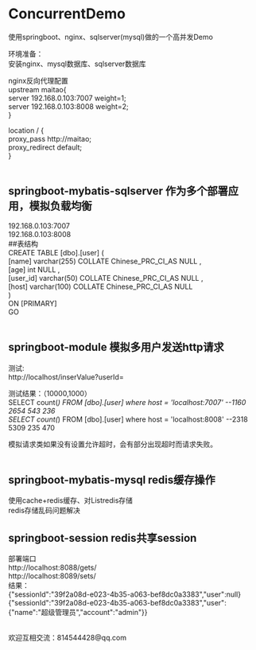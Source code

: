 # ConcurrentDemo
使用springboot、nginx、sqlserver(mysql)做的一个高并发Demo

环境准备：</br>
安装nginx、mysql数据库、sqlserver数据库</br>

nginx反向代理配置</br>
upstream maitao{</br>
		server 192.168.0.103:7007 weight=1;</br>
		server 192.168.0.103:8008 weight=2;</br>
	}</br>
  
location / {</br>
    proxy_pass http://maitao; </br>
    proxy_redirect default; </br>
  }</br>
</br>

springboot-mybatis-sqlserver 作为多个部署应用，模拟负载均衡</br>
---
192.168.0.103:7007</br>
192.168.0.103:8008</br>
##表结构</br>
CREATE TABLE [dbo].[user] (</br>
[name] varchar(255) COLLATE Chinese_PRC_CI_AS NULL ,</br>
[age] int NULL ,</br>
[user_id] varchar(50) COLLATE Chinese_PRC_CI_AS NULL ,</br>
[host] varchar(100) COLLATE Chinese_PRC_CI_AS NULL </br>
)</br>
ON [PRIMARY]</br>
GO</br>
</br>

springboot-module 模拟多用户发送http请求</br>
---
测试:</br>
http://localhost/inserValue?userId=</br>

测试结果：（10000,1000）</br>
SELECT count(*) FROM [dbo].[user] where host = 'localhost:7007' --1160 2654 543 236</br>
SELECT count(*) FROM [dbo].[user] where host = 'localhost:8008' --2318 5309 235 470</br>

模拟请求类如果没有设置允许超时，会有部分出现超时而请求失败。</br>
</br>


springboot-mybatis-mysql redis缓存操作</br>
---
使用cache+redis缓存、对List<E>redis存储</br>
redis存储乱码问题解决
</br>

springboot-session redis共享session</br>
---
部署端口</br>
http://localhost:8088/gets/</br>
http://localhost:8089/sets/</br>
结果：</br>
{"sessionId":"39f2a08d-e023-4b35-a063-bef8dc0a3383","user":null}</br>
{"sessionId":"39f2a08d-e023-4b35-a063-bef8dc0a3383","user":{"name":"超级管理员","account":"admin"}}</br>


</br>
欢迎互相交流：814544428@qq.com
